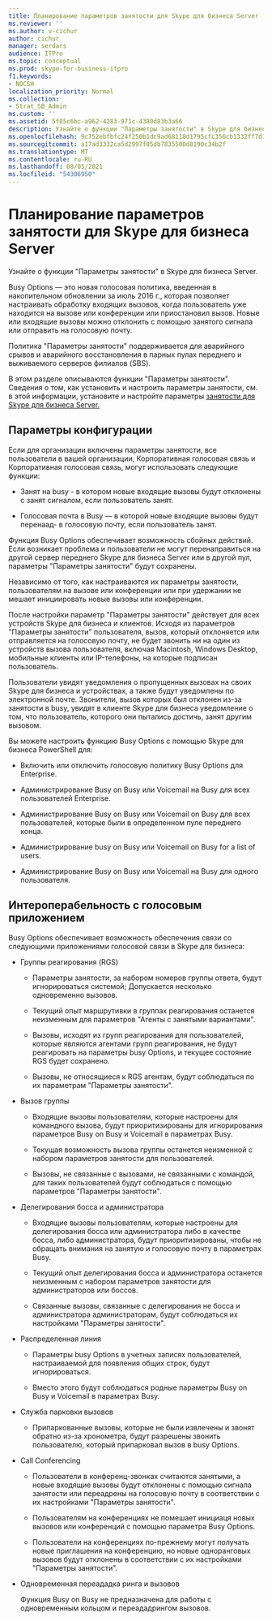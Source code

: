 ```yaml
---
title: Планирование параметров занятости для Skype для бизнеса Server
ms.reviewer: ''
ms.author: v-cichur
author: cichur
manager: serdars
audience: ITPro
ms.topic: conceptual
ms.prod: skype-for-business-itpro
f1.keywords:
- NOCSH
localization_priority: Normal
ms.collection:
- Strat_SB_Admin
ms.custom: ''
ms.assetid: 5f85c6bc-a962-4283-971c-4380d83b3a66
description: Узнайте о функции "Параметры занятости" в Skype для бизнеса Server.
ms.openlocfilehash: 9c752ebfbfc24f250b1dc9ad68118d1795cfc356cb1332ff7d1d5c66026cfca1
ms.sourcegitcommit: a17ad3332ca5d2997f85db7835500d8190c34b2f
ms.translationtype: MT
ms.contentlocale: ru-RU
ms.lasthandoff: 08/05/2021
ms.locfileid: "54306950"
---
```

# <a name="plan-for-busy-options-for-skype-for-business-server"></a>Планирование параметров занятости для Skype для бизнеса Server
 
Узнайте о функции "Параметры занятости" в Skype для бизнеса Server.
  
Busy Options — это новая голосовая политика, введенная в накопительном обновлении за июль 2016 г., которая позволяет настраивать обработку входящих вызовов, когда пользователь уже находится на вызове или конференции или приостановил вызов. Новые или входящие вызовы можно отклонить с помощью занятого сигнала или отправить на голосовую почту. 
  
Политика "Параметры занятости" поддерживается для аварийного срывов и аварийного восстановления в парных пулах переднего и выживаемого серверов филиалов (SBS).
  
В этом разделе описываются функции "Параметры занятости". Сведения о том, как установить и настроить параметры занятости, см. в этой информации, установите и настройте параметры [занятости для Skype для бизнеса Server.](../../deploy/deploy-enterprise-voice/install-and-configure-busy-options.md)
  
## <a name="configuration-options"></a>Параметры конфигурации

Если для организации включены параметры занятости, все пользователи в вашей организации, Корпоративная голосовая связь и Корпоративная голосовая связь, могут использовать следующие функции:
  
- Занят на busy - в котором новые входящие вызовы будут отклонены с занят сигналом, если пользователь занят.
    
- Голосовая почта в Busy — в которой новые входящие вызовы будут перенаад- в голосовую почту, если пользователь занят.
    
Функция Busy Options обеспечивает возможность сбойных действий. Если возникает проблема и пользователи не могут перенаправиться на другой сервер переднего Skype для бизнеса Server или в другой пул, параметры "Параметры занятости" будут сохранены.
  
Независимо от того, как настраиваются их параметры занятости, пользователям на вызове или конференции или при удержании не мешает инициировать новые вызовы или конференции. 
  
После настройки параметр "Параметры занятости" действует для всех устройств Skype для бизнеса и клиентов. Исходя из параметров "Параметры занятости" пользователя, вызов, который отклоняется или отправляется на голосовую почту, не будет звонить ни на один из устройств вызова пользователя, включая Macintosh, Windows Desktop, мобильные клиенты или IP-телефоны, на которые подписан пользователь. 
  
Пользователи увидят уведомления о пропущенных вызовах на своих Skype для бизнеса и устройствах, а также будут уведомлены по электронной почте. Звонители, вызов которых был отклонен из-за занятости в busy, увидят в клиенте Skype для бизнеса уведомление о том, что пользователь, которого они пытались достичь, занят другим вызовом.
  
Вы можете настроить функцию Busy Options с помощью Skype для бизнеса PowerShell для:
  
- Включить или отключить голосовую политику Busy Options для Enterprise.
    
- Администрирование Busy on Busy или Voicemail на Busy для всех пользователей Enterprise.
    
- Администрирование Busy on Busy или Voicemail on Busy для всех пользователей, которые были в определенном пуле переднего конца.
    
- Администрирование busy on Busy или Voicemail on Busy for a list of users.
    
- Администрирование Busy on Busy или Voicemail на Busy для одного пользователя.
    
## <a name="interoperability-with-voice-applications"></a>Интероперабельность с голосовым приложением

Busy Options обеспечивает возможность обеспечения связи со следующими приложениями голосовой связи в Skype для бизнеса:
  
- Группы реагирования (RGS)
    
  - Параметры занятости, за набором номеров группы ответа, будут игнорироваться системой; Допускается несколько одновременно вызовов. 
    
  - Текущий опыт маршрутивки в группах реагирования останется неизменным для параметров "Агенты с занятыми вариантами".
    
  - Вызовы, исходят из групп реагирования для пользователей, которые являются агентами групп реагирования, не будут реагировать на параметры busy Options, и текущее состояние RGS будет сохранено.
    
  - Вызовы, не относящиеся к RGS агентам, будут соблюдаться по их параметрам "Параметры занятости".
    
- Вызов группы
    
  - Входящие вызовы пользователям, которые настроены для командного вызова, будут приоритизированы для игнорирования параметров Busy on Busy и Voicemail в параметрах Busy.
    
  - Текущая возможность вызова группы останется неизменной с набором параметров занятости для пользователей.
    
  - Вызовы, не связанные с вызовами, не связанными с командой, для таких пользователей будут соблюдаться с помощью параметров "Параметры занятости".
    
- Делегирования босса и администратора 
    
  - Входящие вызовы пользователям, которые настроены для делегирования босса или администратора либо в качестве босса, либо администратора, будут приоритизированы, чтобы не обращать внимания на занятую и голосовую почту в параметрах Busy.
    
  - Текущий опыт делегирования босса и администратора останется неизменным с набором параметров занятости для администраторов или боссов.
    
  - Связанные вызовы, связанные с делегирования не босса и администратора администраторам, будут соблюдаться их настройками "Параметры занятости".
    
- Распределенная линия 
    
  - Параметры busy Options в учетных записях пользователей, настраиваемой для появления общих строк, будут игнорироваться. 
    
  - Вместо этого будут соблюдаться родные параметры Busy on Busy и Voicemail в параметрах Busy.
    
- Служба парковки вызовов 
    
  - Припаркованные вызовы, которые не были извлечены и звонят обратно из-за хронометра, будут разрешены звонить пользователю, который припарковал вызов в busy Options. 
    
- Call Conferencing
    
  - Пользователи в конференц-звонках считаются занятыми, а новые входящие вызовы будут отклонены с помощью сигнала занятости или переадрены на голосовую почту в соответствии с их настройками "Параметры занятости".
    
  - Пользователям на конференциях не помешает инициаця новых вызовов или конференций с помощью параметра Busy Options.
    
  - Пользователи на конференциях по-прежнему могут получать новые приглашения на конференцию, но новые одноранговых вызовов будут отклонены в соответствии с их настройками "Параметры занятости".
    
- Одновременная переададка ринга и вызовов
    
    Функция Busy on Busy не предназначена для работы с одновременным кольцом и переададрингом вызовов.
    

